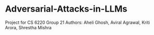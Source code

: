 # Adversarial-Attacks-in-LLMs
Project for CS 6220
Group 21
Authors: Aheli Ghosh, Aviral Agrawal, Kriti Arora, Shrestha Mishra